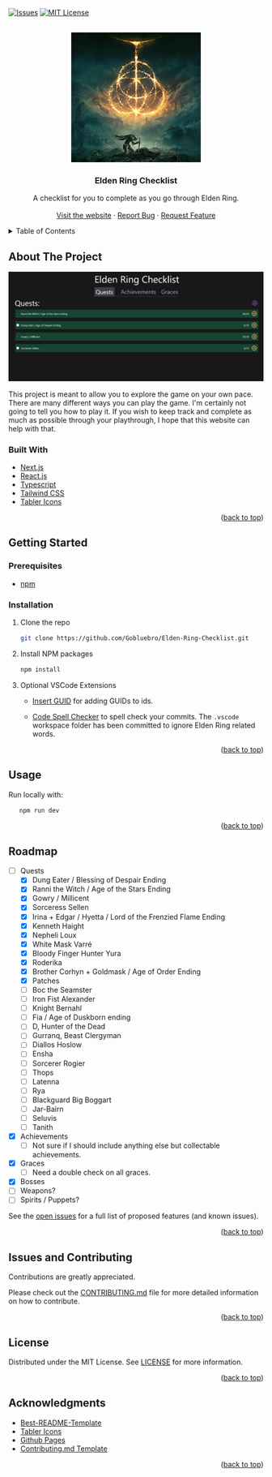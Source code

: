 <div id="top"></div>
<!--
*** Thanks for checking out the Best-README-Template. If you have a suggestion
*** that would make this better, please fork the repo and create a pull request
*** or simply open an issue with the tag "enhancement".
*** Don't forget to give the project a star!
*** Thanks again! Now go create something AMAZING! :D
-->

<!-- PROJECT SHIELDS -->
<!--
*** I'm using markdown "reference style" links for readability.
*** Reference links are enclosed in brackets [ ] instead of parentheses ( ).
*** See the bottom of this document for the declaration of the reference variables
*** for contributors-url, forks-url, etc. This is an optional, concise syntax you may use.
*** https://www.markdownguide.org/basic-syntax/#reference-style-links
-->

[![Issues][issues-shield]][issues-url]
[![MIT License][license-shield]][license-url]

<!-- PROJECT LOGO -->
<br />
<div align="center">
  <a href="https://gobluebro.github.io/Elden-Ring-Checklist/">
    <img src="public/android-chrome-256x256.png" alt="Logo" width="256" height="256">
  </a>

<h3 align="center">Elden Ring Checklist</h3>

  <p align="center">
    A checklist for you to complete as you go through Elden Ring. 
    <br />
    <br />
    <a href="https://gobluebro.github.io/Elden-Ring-Checklist/">Visit the website</a>
    ·
    <a href="https://github.com/Gobluebro/Elden-Ring-Checklist/issues">Report Bug</a>
    ·
    <a href="https://github.com/Gobluebro/Elden-Ring-Checklist/issues">Request Feature</a>
  </p>
</div>

<!-- TABLE OF CONTENTS -->
<details>
  <summary>Table of Contents</summary>
  <ol>
    <li>
      <a href="#about-the-project">About The Project</a>
      <ul>
        <li><a href="#built-with">Built With</a></li>
      </ul>
    </li>
    <li>
      <a href="#getting-started">Getting Started</a>
      <ul>
        <li><a href="#prerequisites">Prerequisites</a></li>
        <li><a href="#installation">Installation</a></li>
      </ul>
    </li>
    <li><a href="#usage">Usage</a></li>
    <li><a href="#roadmap">Roadmap</a></li>
    <li><a href="#contributing">Contributing</a></li>
    <li><a href="#license">License</a></li>
    <li><a href="#contact">Contact</a></li>
    <li><a href="#acknowledgments">Acknowledgments</a></li>
  </ol>
</details>

<!-- ABOUT THE PROJECT -->

## About The Project

<a href="https://gobluebro.github.io/Elden-Ring-Checklist/">
  <img src="public/README/2022-03-14 06_13_36-Elden Ring Checklist-screenshot.png" alt="Website Screenshot" title="Website Screenshot">
</a>

This project is meant to allow you to explore the game on your own pace. There are many different ways you can play the game. I'm certainly not going to tell you how to play it. If you wish to keep track and complete as much as possible through your playthrough, I hope that this website can help with that.

### Built With

- [Next.js](https://nextjs.org/)
- [React.js](https://reactjs.org/)
- [Typescript](https://www.typescriptlang.org/)
- [Tailwind CSS](https://tailwindcss.com/)
- [Tabler Icons](https://github.com/tabler/tabler-icons)

<p align="right">(<a href="#top">back to top</a>)</p>

<!-- GETTING STARTED -->

## Getting Started

### Prerequisites

- [npm](https://nodejs.org/en/download/package-manager/)

### Installation

1. Clone the repo
   ```sh
   git clone https://github.com/Gobluebro/Elden-Ring-Checklist.git
   ```
2. Install NPM packages
   ```sh
   npm install
   ```
3. Optional VSCode Extensions

   - [Insert GUID](https://marketplace.visualstudio.com/items?itemName=heaths.vscode-guid) for adding GUIDs to ids.

   - [Code Spell Checker](https://marketplace.visualstudio.com/items?itemName=streetsidesoftware.code-spell-checker) to spell check your commits. The `.vscode` workspace folder has been committed to ignore Elden Ring related words.

<p align="right">(<a href="#top">back to top</a>)</p>

<!-- USAGE EXAMPLES -->

## Usage

Run locally with:

```sh
   npm run dev
```

<p align="right">(<a href="#top">back to top</a>)</p>

<!-- ROADMAP -->

## Roadmap

- [ ] Quests
  - [x] Dung Eater / Blessing of Despair Ending
  - [x] Ranni the Witch / Age of the Stars Ending
  - [x] Gowry / Millicent
  - [x] Sorceress Sellen
  - [x] Irina + Edgar / Hyetta / Lord of the Frenzied Flame Ending
  - [x] Kenneth Haight
  - [x] Nepheli Loux
  - [x] White Mask Varré
  - [x] Bloody Finger Hunter Yura
  - [x] Roderika
  - [x] Brother Corhyn + Goldmask / Age of Order Ending
  - [x] Patches
  - [ ] Boc the Seamster
  - [ ] Iron Fist Alexander
  - [ ] Knight Bernahl
  - [ ] Fia / Age of Duskborn ending
  - [ ] D, Hunter of the Dead
  - [ ] Gurranq, Beast Clergyman
  - [ ] Diallos Hoslow
  - [ ] Ensha
  - [ ] Sorcerer Rogier
  - [ ] Thops
  - [ ] Latenna
  - [ ] Rya
  - [ ] Blackguard Big Boggart
  - [ ] Jar-Bairn
  - [ ] Seluvis
  - [ ] Tanith
- [x] Achievements
  - [ ] Not sure if I should include anything else but collectable achievements.
- [x] Graces
  - [ ] Need a double check on all graces.
- [x] Bosses
- [ ] Weapons?
- [ ] Spirits / Puppets?

See the [open issues](https://github.com/Gobluebro/Elden-Ring-Checklist/issues) for a full list of proposed features (and known issues).

<p align="right">(<a href="#top">back to top</a>)</p>

<!-- CONTRIBUTING -->

## Issues and Contributing

Contributions are greatly appreciated.

Please check out the [CONTRIBUTING.md](https://github.com/Gobluebro/Elden-Ring-Checklist/blob/main/CONTRIBUTING.md) file for more detailed information on how to contribute.

<p align="right">(<a href="#top">back to top</a>)</p>

<!-- LICENSE -->

## License

Distributed under the MIT License. See [LICENSE](https://github.com/Gobluebro/Elden-Ring-Checklist/blob/main/LICENSE) for more information.

<p align="right">(<a href="#top">back to top</a>)</p>

<!-- ACKNOWLEDGMENTS -->

## Acknowledgments

- [Best-README-Template](https://github.com/othneildrew/Best-README-Template)
- [Tabler Icons](https://github.com/tabler/tabler-icons)
- [Github Pages](https://pages.github.com/)
- [Contributing.md Template](https://github.com/necolas/issue-guidelines)

<p align="right">(<a href="#top">back to top</a>)</p>

<!-- MARKDOWN LINKS & IMAGES -->
<!-- https://www.markdownguide.org/basic-syntax/#reference-style-links -->

[issues-shield]: https://img.shields.io/github/issues/Gobluebro/Elden-Ring-Checklist.svg?style=for-the-badge
[issues-url]: https://github.com/Gobluebro/Elden-Ring-Checklist/issues
[license-shield]: https://img.shields.io/github/license/Gobluebro/Elden-Ring-Checklist.svg?style=for-the-badge
[license-url]: https://github.com/Gobluebro/Elden-Ring-Checklist/blob/main/LICENSE
